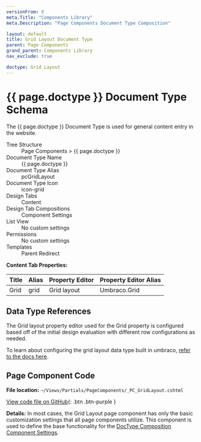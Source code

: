 ```yaml
---
versionFrom: 8
meta.Title: "Components Library"
meta.Description: "Page Components Document Type Composition"

layout: default
title: Grid Layout Document Type
parent: Page Components
grand_parent: Components Library
nav_exclude: true

doctype: Grid Layout
---
```


# {{ page.doctype }} Document Type Schema

The {{ page.doctype }} Document Type is used for general content entry in the website. 

<dl>
    <dt>Tree Structure</dt> <dd>Page Components > {{ page.doctype }}</dd>
    <dt>Document Type Name</dt> <dd>{{ page.doctype }}</dd>
    <dt>Document Type Alias</dt> <dd>pcGridLayout</dd>
    <dt>Document Type Icon</dt> <dd>icon-grid</dd>
    <dt>Design Tabs</dt> <dd>Content</dd>
    <dt>Design Tab Compositions</dt> <dd>Component Settings</dd>
    <dt>List View</dt> <dd>No custom settings</dd>
    <dt>Permissions</dt> <dd>No custom settings</dd>
    <dt>Templates</dt> <dd>Parent Redirect</dd>
</dl>

**Content Tab Properties:**

| Title | Alias | Property Editor | Property Editor Alias |
|-------|-------|---------------|-------------|
| Grid | grid | Grid layout | Umbraco.Grid |

## Data Type References

The Grid layout property editor used for the Grid property is configured based off of the initial design evaluation with different row configurations as needed.

To learn about configuring the grid layout data type built in umbraco, [refer to the docs here](https://our.umbraco.com/documentation/getting-started/backoffice/property-editors/built-in-property-editors/grid-layout/Configuring-The-Grid-Layout-Datatype).

## Page Component Code

**File location:** `~/Views/Partials/PageComponents/_PC_GridLayout.cshtml`

[View code file on GitHub](https://github.com/bkclerke/MyUmbDocs/blob/master/Components-Library/v8/files/Views/Partials/PageComponents/_PC_GridLayout.cshtml){: .btn .btn-purple }

**Details:**
In most cases, the Grid Layout page component has only the basic customization settings that all page components utilize. This component is used to define the base functionality for the [DocType Composition Component Settings](/MyUmbDocs/Starterkit-Package/v8/doctypes/Doctype-Comp-Settings-Schema.md).